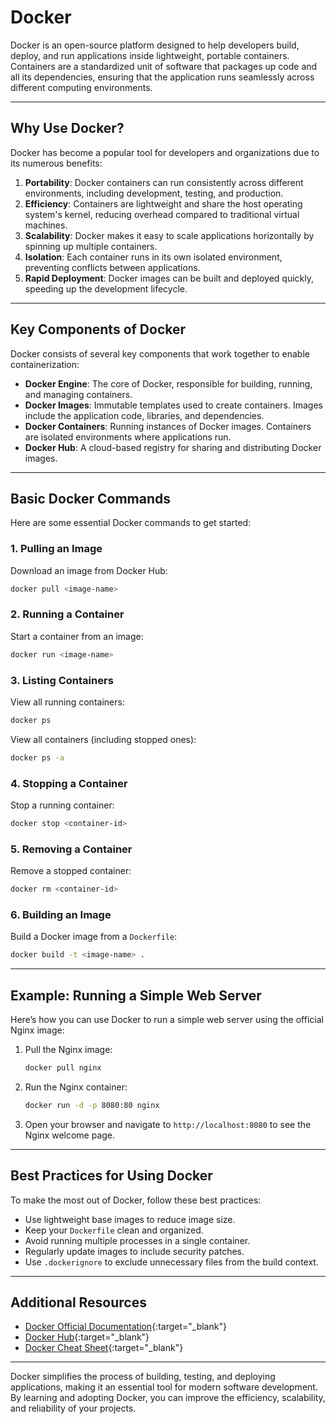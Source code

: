# Docker

Docker is an open-source platform designed to help developers build, deploy, and run applications inside lightweight, portable containers. Containers are a standardized unit of software that packages up code and all its dependencies, ensuring that the application runs seamlessly across different computing environments.

---

## Why Use Docker?

Docker has become a popular tool for developers and organizations due to its numerous benefits:

1. **Portability**: Docker containers can run consistently across different environments, including development, testing, and production.
2. **Efficiency**: Containers are lightweight and share the host operating system's kernel, reducing overhead compared to traditional virtual machines.
3. **Scalability**: Docker makes it easy to scale applications horizontally by spinning up multiple containers.
4. **Isolation**: Each container runs in its own isolated environment, preventing conflicts between applications.
5. **Rapid Deployment**: Docker images can be built and deployed quickly, speeding up the development lifecycle.

---

## Key Components of Docker

Docker consists of several key components that work together to enable containerization:

- **Docker Engine**: The core of Docker, responsible for building, running, and managing containers.
- **Docker Images**: Immutable templates used to create containers. Images include the application code, libraries, and dependencies.
- **Docker Containers**: Running instances of Docker images. Containers are isolated environments where applications run.
- **Docker Hub**: A cloud-based registry for sharing and distributing Docker images.

---

## Basic Docker Commands

Here are some essential Docker commands to get started:

### 1. Pulling an Image
Download an image from Docker Hub:
```bash
docker pull <image-name>
```

### 2. Running a Container
Start a container from an image:
```bash
docker run <image-name>
```

### 3. Listing Containers
View all running containers:
```bash
docker ps
```

View all containers (including stopped ones):
```bash
docker ps -a
```

### 4. Stopping a Container
Stop a running container:
```bash
docker stop <container-id>
```

### 5. Removing a Container
Remove a stopped container:
```bash
docker rm <container-id>
```

### 6. Building an Image
Build a Docker image from a `Dockerfile`:
```bash
docker build -t <image-name> .
```

---

## Example: Running a Simple Web Server

Here’s how you can use Docker to run a simple web server using the official Nginx image:

1. Pull the Nginx image:
   ```bash
   docker pull nginx
   ```

2. Run the Nginx container:
   ```bash
   docker run -d -p 8080:80 nginx
   ```

3. Open your browser and navigate to `http://localhost:8080` to see the Nginx welcome page.

---

## Best Practices for Using Docker

To make the most out of Docker, follow these best practices:

- Use lightweight base images to reduce image size.
- Keep your `Dockerfile` clean and organized.
- Avoid running multiple processes in a single container.
- Regularly update images to include security patches.
- Use `.dockerignore` to exclude unnecessary files from the build context.

---

## Additional Resources

- [Docker Official Documentation](https://docs.docker.com/){:target="_blank"}
- [Docker Hub](https://hub.docker.com/){:target="_blank"}
- [Docker Cheat Sheet](https://dockerlabs.collabnix.com/docker/cheatsheet/){:target="_blank"}

---

Docker simplifies the process of building, testing, and deploying applications, making it an essential tool for modern software development. By learning and adopting Docker, you can improve the efficiency, scalability, and reliability of your projects.
